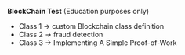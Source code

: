 **BlockChain Test**
(Education purposes only)
* Class 1 -> custom Blockchain class definition 
* Class 2 -> fraud detection  
* Class 3 -> Implementing A Simple Proof-of-Work

